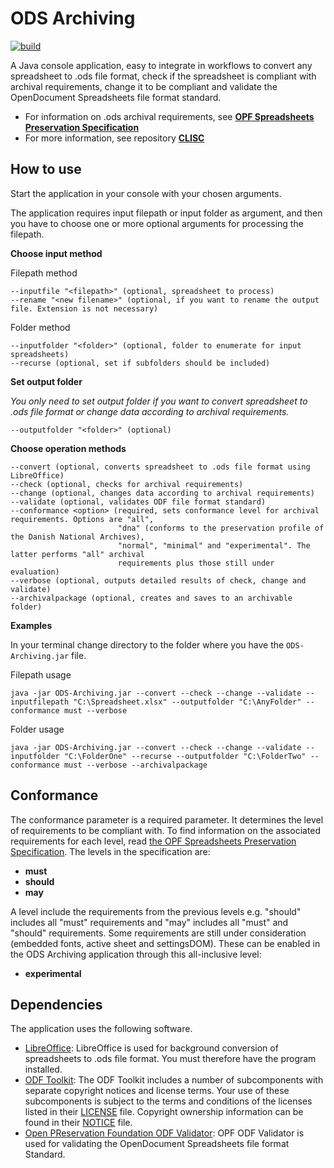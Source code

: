 # ODS Archiving

[![build](https://github.com/Asbjoedt/ODS-Archiving/actions/workflows/maven.yml/badge.svg)](https://github.com/Asbjoedt/ODS-Archiving/actions/workflows/maven.yml
)

A Java console application, easy to integrate in workflows to convert any spreadsheet to .ods file format, check if the spreadsheet is compliant with archival requirements, change it to be compliant and validate the OpenDocument Spreadsheets file format standard.

* For information on .ods archival requirements, see **[OPF Spreadsheets Preservation Specification](https://github.com/opf-labs/Spreadsheets-Preservation-Specification/blob/main/v1.0/Specification.md#41-opendocument-spreadsheets)**
* For more information, see repository **[CLISC](https://github.com/Asbjoedt/CLISC)**

## How to use

Start the application in your console with your chosen arguments.

The application requires input filepath or input folder as argument, and then you have to choose one or more optional arguments for processing the filepath.

**Choose input method**

Filepath method
```
--inputfile "<filepath>" (optional, spreadsheet to process)
--rename "<new filename>" (optional, if you want to rename the output file. Extension is not necessary)
```
Folder method
```
--inputfolder "<folder>" (optional, folder to enumerate for input spreadsheets)
--recurse (optional, set if subfolders should be included)
```

**Set output folder**

*You only need to set output folder if you want to convert spreadsheet to .ods file format or change data according to archival requirements.*

```
--outputfolder "<folder>" (optional)
```

**Choose operation methods**

```
--convert (optional, converts spreadsheet to .ods file format using LibreOffice)
--check (optional, checks for archival requirements)
--change (optional, changes data according to archival requirements)
--validate (optional, validates ODF file format standard)
--conformance <option> (required, sets conformance level for archival requirements. Options are "all", 
                        "dna" (conforms to the preservation profile of the Danish National Archives), 
                        "normal", "minimal" and "experimental". The latter performs "all" archival 
                        requirements plus those still under evaluation)
--verbose (optional, outputs detailed results of check, change and validate)
--archivalpackage (optional, creates and saves to an archivable folder)
```
**Examples**

In your terminal change directory to the folder where you have the ```ODS-Archiving.jar``` file.

Filepath usage
```
java -jar ODS-Archiving.jar --convert --check --change --validate --inputfilepath "C:\Spreadsheet.xlsx" --outputfolder "C:\AnyFolder" --conformance must --verbose
```
Folder usage
```
java -jar ODS-Archiving.jar --convert --check --change --validate --inputfolder "C:\FolderOne" --recurse --outputfolder "C:\FolderTwo" --conformance must --verbose --archivalpackage
```

## Conformance

The conformance parameter is a required parameter. It determines the level of requirements to be compliant with. To find information on the associated requirements for each level, read [the OPF Spreadsheets Preservation Specification](https://github.com/opf-labs/Spreadsheets-Preservation-Specification/blob/main/v1.0/Specification.md#41-opendocument-spreadsheets). The levels in the specification are:
* **must**
* **should**
* **may**

A level include the requirements from the previous levels e.g. "should" includes all "must" requirements and "may" includes all "must" and "should" requirements. Some requirements are still under consideration (embedded fonts, active sheet and settingsDOM). These can be enabled in the ODS Archiving application through this all-inclusive level:
* **experimental**

## Dependencies

The application uses the following software.
* [LibreOffice](https://www.libreoffice.org/): LibreOffice is used for background conversion of spreadsheets to .ods file format. You must therefore have the program installed.
* [ODF Toolkit](https://odftoolkit.org/): The ODF Toolkit includes a number of subcomponents with separate copyright notices and license terms. Your use of these subcomponents is subject to the terms and conditions of the licenses listed in their [LICENSE](https://github.com/tdf/odftoolkit/blob/master/LICENSE) file. Copyright ownership information can be found in their [NOTICE](https://github.com/tdf/odftoolkit/blob/master/NOTICE) file.
* [Open PReservation Foundation ODF Validator](https://github.com/openpreserve/odf-validator): OPF ODF Validator is used for validating the OpenDocument Spreadsheets file format Standard.
